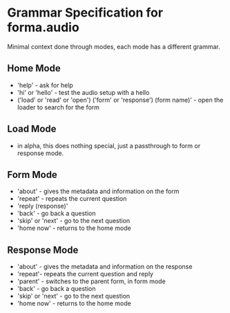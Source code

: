 # Grammar Specification for forma.audio

Minimal context done through modes, each mode has a different grammar.

## Home Mode
* 'help' - ask for help
* 'hi' or 'hello' - test the audio setup with a hello
* ('load' or 'read' or 'open') ('form' or 'response') (form name)' - open the loader to search for the form

## Load Mode
* in alpha, this does nothing special, just a passthrough to form or response mode.

## Form Mode
* 'about' - gives the metadata and information on the form
* 'repeat' - repeats the current question
* 'reply (response)'
* 'back' - go back a question
* 'skip' or 'next'  - go to the next question
* 'home now' - returns to the home mode

## Response Mode
* 'about' - gives the metadata and information on the response
* 'repeat'- repeats the current question and reply
* 'parent' - switches to the parent form, in form mode
* 'back' - go back a question
* 'skip' or 'next'  - go to the next question
* 'home now' - returns to the home mode
